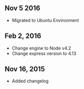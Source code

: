 ## Nov 5 2016
- Migrated to Ubuntu Environment

## Feb 2, 2016
- Change engine to Node v4.2
- Change express version to 4.13

## Nov 16, 2015
- Added changelog
